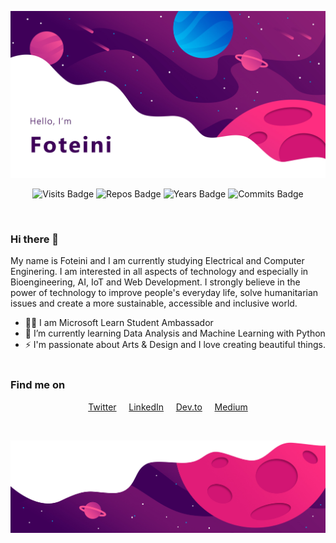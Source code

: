 ![Profile Header Image](https://raw.githubusercontent.com/sfoteini/sfoteini/master/images/githubReadMe.jpg)
<br>

<p align="center">
  <img src="https://badges.pufler.dev/visits/sfoteini/sfoteini?color=0190df" alt="Visits Badge">
  <img src="https://badges.pufler.dev/repos/sfoteini?color=0190df" alt="Repos Badge">
  <img src="https://badges.pufler.dev/years/sfoteini?color=0190df" alt="Years Badge">
  <img src="https://badges.pufler.dev/commits/monthly/sfoteini?color=0190df" alt="Commits Badge">
</p>

<br>

### Hi there 👋

My name is Foteini and I am currently studying Electrical and Computer Enginering. I am interested in all aspects of technology and especially in Bioengineering, AI, IoT and Web Development. I strongly believe in the power of technology to improve people's everyday life, solve humanitarian issues and create a more sustainable, accessible and inclusive world.
<br>
- 👩‍🎓 I am Microsoft Learn Student Ambassador
- 🌱 I’m currently learning Data Analysis and Machine Learning with Python
- ⚡ I'm passionate about Arts & Design and I love creating beautiful things.
<br><br>

### Find me on
<p align="center" distribute="center">
  <a href="https://twitter.com/ClairSavvidou">Twitter</a>&nbsp;&nbsp;&nbsp;&nbsp; <a href="https://www.linkedin.com/in/foteini-savvidou">LinkedIn</a>&nbsp;&nbsp;&nbsp;&nbsp; <a href="https://dev.to/sfoteini">Dev.to</a>&nbsp;&nbsp;&nbsp;&nbsp; <a href="https://medium.com/@foteinisavvidou">Medium</a>
</p>
<br>

![Profile Footer Image](https://raw.githubusercontent.com/sfoteini/sfoteini/master/images/githubReadMeFooter.jpg)
